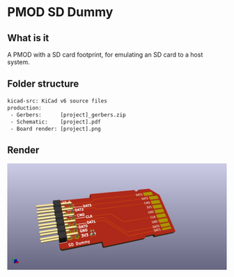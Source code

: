 # PMOD SD Dummy


## What is it

A PMOD with a SD card footprint, for emulating an SD card to a host system.


## Folder structure

```
kicad-src: KiCad v6 source files
production:
 - Gerbers:      [project]_gerbers.zip
 - Schematic:    [project].pdf
 - Board render: [project].png
```

## Render

![Render](production/sd-dummy.png "Render")